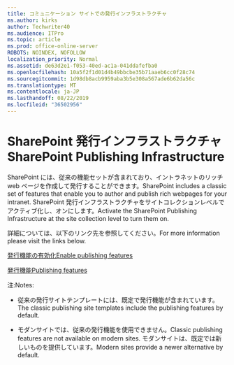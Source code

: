 ```yaml
---
title: コミュニケーション サイトでの発行インフラストラクチャ
ms.author: kirks
author: Techwriter40
ms.audience: ITPro
ms.topic: article
ms.prod: office-online-server
ROBOTS: NOINDEX, NOFOLLOW
localization_priority: Normal
ms.assetid: de63d2e1-f053-40ed-ac1a-041ddafefba0
ms.openlocfilehash: 10a5f2f1d01d4b49bbcbe35b71aaeb6cc0f28c74
ms.sourcegitcommit: 1d98db8acb9959aba3b5e308a567ade6b62da56c
ms.translationtype: MT
ms.contentlocale: ja-JP
ms.lasthandoff: 08/22/2019
ms.locfileid: "36502956"
---
```

# <a name="sharepoint-publishing-infrastructure"></a><span data-ttu-id="88e8e-102">SharePoint 発行インフラストラクチャ</span><span class="sxs-lookup"><span data-stu-id="88e8e-102">SharePoint Publishing Infrastructure</span></span>


<span data-ttu-id="88e8e-103">SharePoint には、従来の機能セットが含まれており、イントラネットのリッチ web ページを作成して発行することができます。</span><span class="sxs-lookup"><span data-stu-id="88e8e-103">SharePoint includes a classic set of features that enable you to author and publish rich webpages for your intranet.</span></span> <span data-ttu-id="88e8e-104">SharePoint 発行インフラストラクチャをサイトコレクションレベルでアクティブ化し、オンにします。</span><span class="sxs-lookup"><span data-stu-id="88e8e-104">Activate the SharePoint Publishing Infrastructure at the site collection level to turn them on.</span></span>

<span data-ttu-id="88e8e-105">詳細については、以下のリンク先を参照してください。</span><span class="sxs-lookup"><span data-stu-id="88e8e-105">For more information please visit the links below.</span></span>

[<span data-ttu-id="88e8e-106">発行機能の有効化</span><span class="sxs-lookup"><span data-stu-id="88e8e-106">Enable publishing features</span></span>](https://support.office.com/article/Enable-publishing-features-479677A6-8B33-4AC7-907D-071C1C7E4518)

[<span data-ttu-id="88e8e-107">発行機能</span><span class="sxs-lookup"><span data-stu-id="88e8e-107">Publishing features</span></span>](https://support.office.com/article/Features-enabled-in-a-SharePoint-Online-publishing-site-3AB3810C-3C2C-4361-9D0E-0CBE666EA0B0?wt.mc_id=O365_Portal_MMaven#__toc336865553)

<span data-ttu-id="88e8e-108">注:</span><span class="sxs-lookup"><span data-stu-id="88e8e-108">Notes:</span></span>

- <span data-ttu-id="88e8e-109">従来の発行サイトテンプレートには、既定で発行機能が含まれています。</span><span class="sxs-lookup"><span data-stu-id="88e8e-109">The classic publishing site templates include the publishing features by default.</span></span>

- <span data-ttu-id="88e8e-110">モダンサイトでは、従来の発行機能を使用できません。</span><span class="sxs-lookup"><span data-stu-id="88e8e-110">Classic publishing features are not available on modern sites.</span></span> <span data-ttu-id="88e8e-111">モダンサイトは、既定では新しいものを提供しています。</span><span class="sxs-lookup"><span data-stu-id="88e8e-111">Modern sites provide a newer alternative by default.</span></span>


